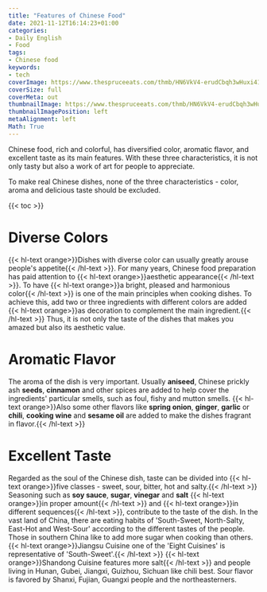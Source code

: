 ```yaml
---
title: "Features of Chinese Food"
date: 2021-11-12T16:14:23+01:00
categories:
- Daily English
- Food
tags:
- Chinese food
keywords:
- tech
coverImage: https://www.thespruceeats.com/thmb/HN6VkV4-erudCbqh3wHuxi414xE=/1885x1414/smart/filters:no_upscale()/GettyImages-545285962-5ad89accae9ab800380ec5a2.jpg
coverSize: full
coverMeta: out
thumbnailImage: https://www.thespruceeats.com/thmb/HN6VkV4-erudCbqh3wHuxi414xE=/1885x1414/smart/filters:no_upscale()/GettyImages-545285962-5ad89accae9ab800380ec5a2.jpg
thumbnailImagePosition: left
metaAlignment: left
Math: True
---
```

Chinese food, rich and colorful, has diversified color, aromatic flavor, and excellent taste as its main features. With these three characteristics, it is not only tasty but also a work of art for people to appreciate.
<!--more-->
To make real Chinese dishes, none of the three characteristics - color, aroma and delicious taste should be excluded.

{{< toc >}}

# Diverse Colors

{{< hl-text orange>}}Dishes with diverse color can usually greatly arouse people's appetite{{< /hl-text >}}. For many years, Chinese food preparation has paid attention to {{< hl-text orange>}}aesthetic appearance{{< /hl-text >}}. To have {{< hl-text orange>}}a bright, pleased and harmonious color{{< /hl-text >}} is one of the main principles when cooking dishes. To achieve this, add two or three ingredients with different colors are added {{< hl-text orange>}}as decoration to complement the main ingredient.{{< /hl-text >}} Thus, it is not only the taste of the dishes that makes you amazed but also its aesthetic value.

# Aromatic Flavor

The aroma of the dish is very important. Usually **aniseed**, Chinese prickly ash **seeds**, **cinnamon** and other spices are added to help cover the ingredients' particular smells, such as foul, fishy and mutton smells. {{< hl-text orange>}}Also some other flavors like **spring onion**, **ginger**, **garlic** or **chili**, **cooking wine** and **sesame oil** are added to make the dishes fragrant in flavor.{{< /hl-text >}}

# Excellent Taste

Regarded as the soul of the Chinese dish, taste can be divided into {{< hl-text orange>}}five classes - sweet, sour, bitter, hot and salty.{{< /hl-text >}} Seasoning such as **soy sauce**, **sugar**, **vinegar** and **salt** {{< hl-text orange>}}in proper amount{{< /hl-text >}} and {{< hl-text orange>}}in different sequences{{< /hl-text >}}, contribute to the taste of the dish. In the vast land of China, there are eating habits of 'South-Sweet, North-Salty, East-Hot and West-Sour' according to the different tastes of the people. Those in southern China like to add more sugar when cooking than others. {{< hl-text orange>}}Jiangsu Cuisine one of the 'Eight Cuisines' is representative of 'South-Sweet'.{{< /hl-text >}} {{< hl-text orange>}}Shandong Cuisine features more salt{{< /hl-text >}} and people living in Hunan, Gubei, Jiangxi, Guizhou, Sichuan like chili best. Sour flavor is favored by Shanxi, Fujian, Guangxi people and the northeasterners.
